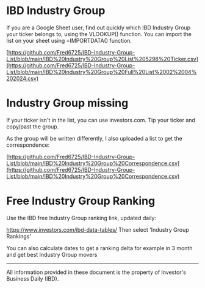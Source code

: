 # IBD Industry Group

If you are a Google Sheet user,
find out quickly which IBD Industry Group your ticker belongs to, using the VLOOKUP() function.
You can import the list on your sheet using =IMPORTDATA() function.

[https://github.com/Fred6725/IBD-Industry-Group-List/blob/main/IBD%20Industry%20Group%20List%205298%20Ticker.csv](https://github.com/Fred6725/IBD-Industry-Group-List/blob/main/IBD%20Industry%20Group%20Full%20List%2002%2004%202024.csv)

# Industry Group missing

If your ticker isn't in the list, you can use investors.com.
Tip your ticker and copy/past the group. 

As the group will be written differently, I also uploaded a list to get the correspondence:

[https://github.com/Fred6725/IBD-Industry-Group-List/blob/main/IBD%20Industry%20Group%20Correspondence.csv](https://github.com/Fred6725/IBD-Industry-Group-List/blob/main/IBD%20Industry%20Group%20Correspondence.csv)

# Free Industry Group Ranking

Use the IBD free Industry Group ranking link, updated daily:

https://www.investors.com/ibd-data-tables/
Then select 'Industry Group Rankings'

You can also calculate dates to get a ranking delta for example in 3 month and get best Industry Group movers

----------------------------------------------------------------------------------------------
All information provided in these document is the property of Investor's Business Daily (IBD).
